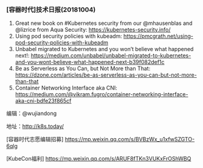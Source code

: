 ### [容器时代]技术日报(20181004)

1. Great new book on #Kubernetes security from our @mhausenblas and @lizrice from Aqua Security: https://kubernetes-security.info/ 
2. Using pod security policies with kubeadm: https://pmcgrath.net/using-pod-security-policies-with-kubeadm
3. Unbabel migrated to Kubernetes and you won’t believe what happened next!: https://medium.com/unbabel/unbabel-migrated-to-kubernetes-and-you-wont-believe-what-happened-next-b39f082def1c
4. Be as Serverless as You Can, but Not More than That: https://dzone.com/articles/be-as-serverless-as-you-can-but-not-more-than-that	
5. Container Networking Interface aka CNI: https://medium.com/@vikram.fugro/container-networking-interface-aka-cni-bdfe23f865cf

编辑：@wujiandong

地址：http://k8s.today/

[容器时代志愿编辑招募] https://mp.weixin.qq.com/s/BVBzWx_u1xfwSZGTO-6qlg

[KubeCon福利] https://mp.weixin.qq.com/s/ARUF8fTKn3VUKxFrOShWBQ
